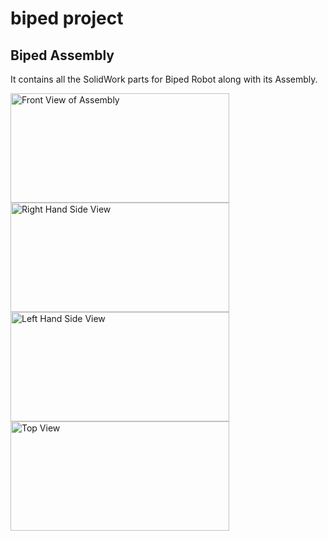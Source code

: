 # biped project

## Biped Assembly

It contains all the SolidWork parts for Biped Robot along with its Assembly.
<p float="left">
	<img src="https://github.com/vinits5/biped/blob/master/biped_assembly/front_view.jpg" width="350" height="175" title="Front View of Assembly">
	<img src="https://github.com/vinits5/biped/blob/master/biped_assembly/rhs_view.jpg" width="350" height="175" title="Right Hand Side View">
	<img src="https://github.com/vinits5/biped/blob/master/biped_assembly/lhs_view.jpg" width="350" height="175" title="Left Hand Side View">
	<img src="https://github.com/vinits5/biped/blob/master/biped_assembly/top_view.jpg" width="350" height="175" title="Top View">
</p>



